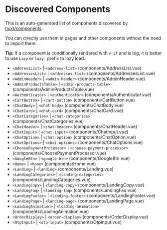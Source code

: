 # Discovered Components

This is an auto-generated list of components discovered by [nuxt/components](https://github.com/nuxt/components).

You can directly use them in pages and other components without the need to import them.

**Tip:** If a component is conditionally rendered with `v-if` and is big, it is better to use `Lazy` or `lazy-` prefix to lazy load.

- `<AddressList>` | `<address-list>` (components/AddressList.vue)
- `<AddressesList>` | `<addresses-list>` (components/AddressesList.vue)
- `<AdminHeader>` | `<admin-header>` (components/AdminHeader.vue)
- `<AdminProductsTable>` | `<admin-products-table>` (components/AdminProductsTable.vue)
- `<Authenticator>` | `<authenticator>` (components/Authenticator.vue)
- `<CartButton>` | `<cart-button>` (components/CartButton.vue)
- `<ChatBody>` | `<chat-body>` (components/ChatBody.vue)
- `<ChatCard>` | `<chat-card>` (components/ChatCard.vue)
- `<ChatCategories>` | `<chat-categories>` (components/ChatCategories.vue)
- `<ChatHeader>` | `<chat-header>` (components/ChatHeader.vue)
- `<ChatInput>` | `<chat-input>` (components/ChatInput.vue)
- `<ChatOption>` | `<chat-option>` (components/ChatOption.vue)
- `<ChatOptions>` | `<chat-options>` (components/ChatOptions.vue)
- `<ChoosePaymentProcessor>` | `<choose-payment-processor>` (components/ChoosePaymentProcessor.vue)
- `<GoogleBtn>` | `<google-btn>` (components/GoogleBtn.vue)
- `<Home>` | `<home>` (components/Home.vue)
- `<Landing>` | `<landing>` (components/Landing.vue)
- `<LandingCategories>` | `<landing-categories>` (components/LandingCategories.vue)
- `<LandingCopy>` | `<landing-copy>` (components/LandingCopy.vue)
- `<LandingFaq>` | `<landing-faq>` (components/LandingFaq.vue)
- `<LandingFooter>` | `<landing-footer>` (components/LandingFooter.vue)
- `<LandingPage>` | `<landing-page>` (components/LandingPage.vue)
- `<LoadingAnimation>` | `<loading-animation>` (components/LoadingAnimation.vue)
- `<OrderDisplay>` | `<order-display>` (components/OrderDisplay.vue)
- `<OtpInput>` | `<otp-input>` (components/OtpInput.vue)
